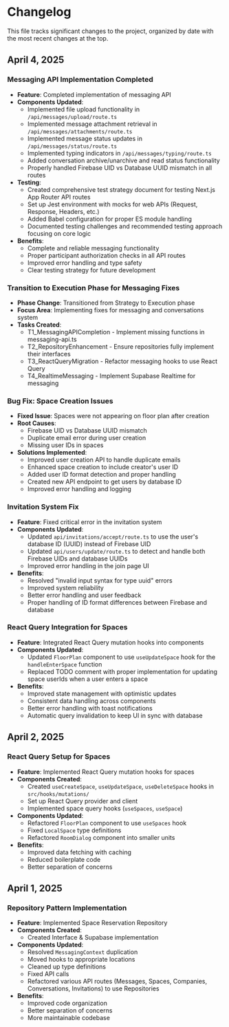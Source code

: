 # Changelog

This file tracks significant changes to the project, organized by date with the most recent changes at the top.

## April 4, 2025

### Messaging API Implementation Completed
- **Feature**: Completed implementation of messaging API
- **Components Updated**:
  - Implemented file upload functionality in `/api/messages/upload/route.ts`
  - Implemented message attachment retrieval in `/api/messages/attachments/route.ts`
  - Implemented message status updates in `/api/messages/status/route.ts`
  - Implemented typing indicators in `/api/messages/typing/route.ts`
  - Added conversation archive/unarchive and read status functionality
  - Properly handled Firebase UID vs Database UUID mismatch in all routes
- **Testing**:
  - Created comprehensive test strategy document for testing Next.js App Router API routes
  - Set up Jest environment with mocks for web APIs (Request, Response, Headers, etc.)
  - Added Babel configuration for proper ES module handling
  - Documented testing challenges and recommended testing approach focusing on core logic
- **Benefits**:
  - Complete and reliable messaging functionality
  - Proper participant authorization checks in all API routes
  - Improved error handling and type safety
  - Clear testing strategy for future development

### Transition to Execution Phase for Messaging Fixes
- **Phase Change**: Transitioned from Strategy to Execution phase
- **Focus Area**: Implementing fixes for messaging and conversations system
- **Tasks Created**: 
  - T1_MessagingAPICompletion - Implement missing functions in messaging-api.ts
  - T2_RepositoryEnhancement - Ensure repositories fully implement their interfaces
  - T3_ReactQueryMigration - Refactor messaging hooks to use React Query
  - T4_RealtimeMessaging - Implement Supabase Realtime for messaging

### Bug Fix: Space Creation Issues
- **Fixed Issue**: Spaces were not appearing on floor plan after creation
- **Root Causes**:
  - Firebase UID vs Database UUID mismatch
  - Duplicate email error during user creation
  - Missing user IDs in spaces
- **Solutions Implemented**:
  - Improved user creation API to handle duplicate emails
  - Enhanced space creation to include creator's user ID
  - Added user ID format detection and proper handling
  - Created new API endpoint to get users by database ID
  - Improved error handling and logging

### Invitation System Fix
- **Feature**: Fixed critical error in the invitation system
- **Components Updated**:
  - Updated `api/invitations/accept/route.ts` to use the user's database ID (UUID) instead of Firebase UID
  - Updated `api/users/update/route.ts` to detect and handle both Firebase UIDs and database UUIDs
  - Improved error handling in the join page UI
- **Benefits**:
  - Resolved "invalid input syntax for type uuid" errors
  - Improved system reliability
  - Better error handling and user feedback
  - Proper handling of ID format differences between Firebase and database

### React Query Integration for Spaces
- **Feature**: Integrated React Query mutation hooks into components
- **Components Updated**:
  - Updated `FloorPlan` component to use `useUpdateSpace` hook for the `handleEnterSpace` function
  - Replaced TODO comment with proper implementation for updating space userIds when a user enters a space
- **Benefits**:
  - Improved state management with optimistic updates
  - Consistent data handling across components
  - Better error handling with toast notifications
  - Automatic query invalidation to keep UI in sync with database

## April 2, 2025

### React Query Setup for Spaces
- **Feature**: Implemented React Query mutation hooks for spaces
- **Components Created**:
  - Created `useCreateSpace`, `useUpdateSpace`, `useDeleteSpace` hooks in `src/hooks/mutations/`
  - Set up React Query provider and client
  - Implemented space query hooks (`useSpaces`, `useSpace`)
- **Components Updated**:
  - Refactored `FloorPlan` component to use `useSpaces` hook
  - Fixed `LocalSpace` type definitions
  - Refactored `RoomDialog` component into smaller units
- **Benefits**:
  - Improved data fetching with caching
  - Reduced boilerplate code
  - Better separation of concerns

## April 1, 2025

### Repository Pattern Implementation
- **Feature**: Implemented Space Reservation Repository
- **Components Created**:
  - Created Interface & Supabase implementation
- **Components Updated**:
  - Resolved `MessagingContext` duplication
  - Moved hooks to appropriate locations
  - Cleaned up type definitions
  - Fixed API calls
  - Refactored various API routes (Messages, Spaces, Companies, Conversations, Invitations) to use Repositories
- **Benefits**:
  - Improved code organization
  - Better separation of concerns
  - More maintainable codebase
